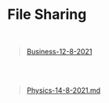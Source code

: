 # File Sharing

<br>

>[Business-12-8-2021](markdown/Business-12-8-2021)

<br>
<br>

>[Physics-14-8-2021.md](/markdown/Physics-14-8-2021)

<br>